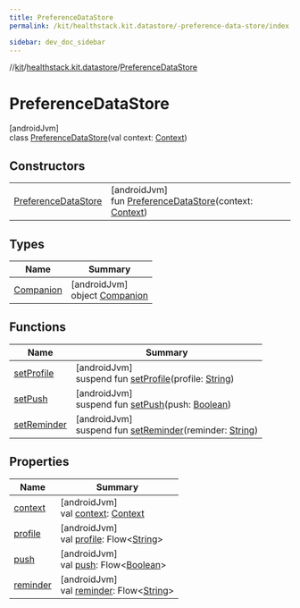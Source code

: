 ```yaml
---
title: PreferenceDataStore
permalink: /kit/healthstack.kit.datastore/-preference-data-store/index.html

sidebar: dev_doc_sidebar
---
```

//[kit](../../../kit.html)/[healthstack.kit.datastore](../index.html)/[PreferenceDataStore](index.html)



# PreferenceDataStore



[androidJvm]\
class [PreferenceDataStore](index.html)(val context: [Context](https://developer.android.com/reference/kotlin/android/content/Context.html))



## Constructors


| | |
|---|---|
| [PreferenceDataStore](-preference-data-store.html) | [androidJvm]<br>fun [PreferenceDataStore](-preference-data-store.html)(context: [Context](https://developer.android.com/reference/kotlin/android/content/Context.html)) |


## Types


| Name | Summary |
|---|---|
| [Companion](-companion/index.html) | [androidJvm]<br>object [Companion](-companion/index.html) |


## Functions


| Name | Summary |
|---|---|
| [setProfile](set-profile.html) | [androidJvm]<br>suspend fun [setProfile](set-profile.html)(profile: [String](https://kotlinlang.org/api/latest/jvm/stdlib/kotlin/-string/index.html)) |
| [setPush](set-push.html) | [androidJvm]<br>suspend fun [setPush](set-push.html)(push: [Boolean](https://kotlinlang.org/api/latest/jvm/stdlib/kotlin/-boolean/index.html)) |
| [setReminder](set-reminder.html) | [androidJvm]<br>suspend fun [setReminder](set-reminder.html)(reminder: [String](https://kotlinlang.org/api/latest/jvm/stdlib/kotlin/-string/index.html)) |


## Properties


| Name | Summary |
|---|---|
| [context](context.html) | [androidJvm]<br>val [context](context.html): [Context](https://developer.android.com/reference/kotlin/android/content/Context.html) |
| [profile](profile.html) | [androidJvm]<br>val [profile](profile.html): Flow&lt;[String](https://kotlinlang.org/api/latest/jvm/stdlib/kotlin/-string/index.html)&gt; |
| [push](push.html) | [androidJvm]<br>val [push](push.html): Flow&lt;[Boolean](https://kotlinlang.org/api/latest/jvm/stdlib/kotlin/-boolean/index.html)&gt; |
| [reminder](reminder.html) | [androidJvm]<br>val [reminder](reminder.html): Flow&lt;[String](https://kotlinlang.org/api/latest/jvm/stdlib/kotlin/-string/index.html)&gt; |

